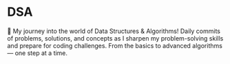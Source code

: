 # DSA
🚀 My journey into the world of Data Structures &amp; Algorithms! Daily commits of problems, solutions, and concepts as I sharpen my problem-solving skills and prepare for coding challenges. From the basics to advanced algorithms — one step at a time.
